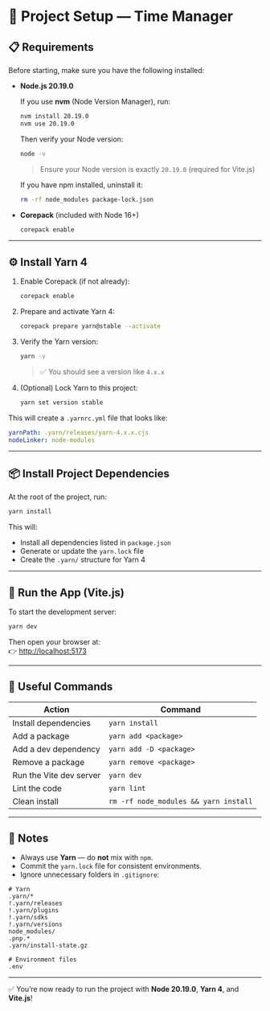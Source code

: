 # 🧶 Project Setup — Time Manager

## 📋 Requirements

Before starting, make sure you have the following installed:

- **Node.js 20.19.0**

  If you use **nvm** (Node Version Manager), run:
  ```bash
  nvm install 20.19.0
  nvm use 20.19.0
  ```

  Then verify your Node version:
  ```bash
  node -v
  ```
   > Ensure your Node version is exactly `20.19.0` (required for Vite.js)

  If you have npm installed, uninstall it:
  ```bash
  rm -rf node_modules package-lock.json
  ```

- **Corepack** (included with Node 16+)
  ```bash
  corepack enable
  ```

---

## ⚙️ Install Yarn 4

1. Enable Corepack (if not already):
   ```bash
   corepack enable
   ```

2. Prepare and activate Yarn 4:
   ```bash
   corepack prepare yarn@stable --activate
   ```

3. Verify the Yarn version:
   ```bash
   yarn -v
   ```
   > ✅ You should see a version like `4.x.x`

4. (Optional) Lock Yarn to this project:
   ```bash
   yarn set version stable
   ```

This will create a `.yarnrc.yml` file that looks like:
```yaml
yarnPath: .yarn/releases/yarn-4.x.x.cjs
nodeLinker: node-modules
```

---

## 📦 Install Project Dependencies

At the root of the project, run:
```bash
yarn install
```

This will:
- Install all dependencies listed in `package.json`
- Generate or update the `yarn.lock` file
- Create the `.yarn/` structure for Yarn 4

---

## 🚀 Run the App (Vite.js)

To start the development server:
```bash
yarn dev
```

Then open your browser at:  
👉 [http://localhost:5173](http://localhost:5173)

---

## 🧰 Useful Commands

| Action                  | Command                               |
| ----------------------- | ------------------------------------- |
| Install dependencies    | `yarn install`                        |
| Add a package           | `yarn add <package>`                  |
| Add a dev dependency    | `yarn add -D <package>`               |
| Remove a package        | `yarn remove <package>`               |
| Run the Vite dev server | `yarn dev`                            |
| Lint the code           | `yarn lint`                           |
| Clean install           | `rm -rf node_modules && yarn install` |

---

## 🧠 Notes

- Always use **Yarn** — do **not** mix with `npm`.
- Commit the `yarn.lock` file for consistent environments.
- Ignore unnecessary folders in `.gitignore`:

```gitignore
# Yarn
.yarn/*
!.yarn/releases
!.yarn/plugins
!.yarn/sdks
!.yarn/versions
node_modules/
.pnp.*
.yarn/install-state.gz

# Environment files
.env
```

---

✅ You’re now ready to run the project with **Node 20.19.0**, **Yarn 4**, and **Vite.js**!
